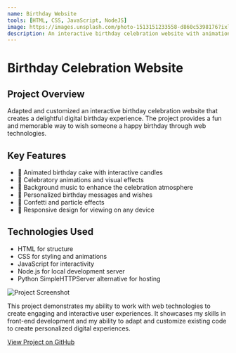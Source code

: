 ```yaml
---
name: Birthday Website
tools: [HTML, CSS, JavaScript, NodeJS]
image: https://images.unsplash.com/photo-1513151233558-d860c5398176?ixlib=rb-1.2.1&auto=format&fit=crop&w=800&q=70
description: An interactive birthday celebration website with animations and personalized birthday wishes.
---
```


# Birthday Celebration Website

## Project Overview

Adapted and customized an interactive birthday celebration website that creates a delightful digital birthday experience. The project provides a fun and memorable way to wish someone a happy birthday through web technologies.

## Key Features

- 🎂 Animated birthday cake with interactive candles
- 🎉 Celebratory animations and visual effects
- 🎵 Background music to enhance the celebration atmosphere
- 💝 Personalized birthday messages and wishes
- 🎊 Confetti and particle effects
- 📱 Responsive design for viewing on any device

## Technologies Used

- HTML for structure
- CSS for styling and animations
- JavaScript for interactivity
- Node.js for local development server
- Python SimpleHTTPServer alternative for hosting

![Project Screenshot](https://images.unsplash.com/photo-1513151233558-d860c5398176?ixlib=rb-1.2.1&auto=format&fit=crop&w=600&q=70)

This project demonstrates my ability to work with web technologies to create engaging and interactive user experiences. It showcases my skills in front-end development and my ability to adapt and customize existing code to create personalized digital experiences.

[View Project on GitHub](https://github.com/Erzambayu/birthday.githup.io)
